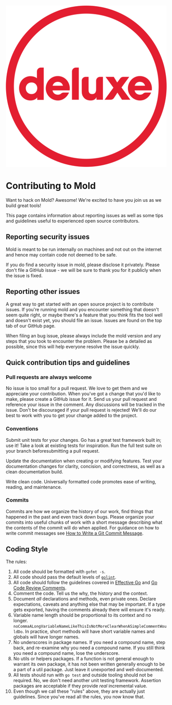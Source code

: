 ![](docs/images/deluxe-circle.svg)

# Contributing to Mold

Want to hack on Mold? Awesome! We're excited to have you join us as we build great tools!

This page contains information about reporting issues as well as some tips and
guidelines useful to experienced open source contributors. 

## Reporting security issues

Mold is meant to be run internally on machines and not out on the internet and hence may contain code not deemed to be safe.  

If you do find a security issue in mold, please disclose it privately. Please don't file a GitHub issue - we will be sure to thank you for it publicly when the issue is fixed.

## Reporting other issues

A great way to get started with an open source project is to contribute issues. If you're running mold and you encounter something that doesn't seem quite right, or maybe there's a feature that you think fits the tool well and doesn't exist yet, you should file an issue. Issues are found on the top tab of our GitHub page.

When filing an bug issue, please always include the mold version and any steps that you took to encounter the problem. Please be a detailed as possible, since this will help everyone resolve the issue quickly.

## Quick contribution tips and guidelines


### Pull requests are always welcome

No issue is too small for a pull request. We love to get them and we appreciate your contribution. When you've got a change that you'd like to make, please create a GitHub issue for it. Send us your pull request and reference your issue in the comment. Any discussions will be tracked in the issue. Don't be discouraged if your pull request is rejected! We'll do our best to work with you to get your change added to the project.

### Conventions

Submit unit tests for your changes. Go has a great test framework built in; use
it! Take a look at existing tests for inspiration. Run the full test suite on your branch beforesubmitting a pull request.

Update the documentation when creating or modifying features. Test your
documentation changes for clarity, concision, and correctness, as well as a
clean documentation build.

Write clean code. Universally formatted code promotes ease of writing, reading,
and maintenance. 

### Commits

Commits are how we organize the history of our work, find things that happened in the past and even track down bugs. Please organize your commits into useful chunks of work with a short message describing what the contents of the commit will do when applied. For guidance on how to write commit messages see [How to Write a Git Commit Message](http://chris.beams.io/posts/git-commit/).


## Coding Style

The rules:

1. All code should be formatted with `gofmt -s`.
2. All code should pass the default levels of
   [`golint`](https://github.com/golang/lint).
3. All code should follow the guidelines covered in [Effective
   Go](http://golang.org/doc/effective_go.html) and [Go Code Review
   Comments](https://github.com/golang/go/wiki/CodeReviewComments).
4. Comment the code. Tell us the why, the history and the context.
5. Document _all_ declarations and methods, even private ones. Declare
   expectations, caveats and anything else that may be important. If a type
   gets exported, having the comments already there will ensure it's ready.
6. Variable name length should be proportional to its context and no longer.
   `noCommaALongVariableNameLikeThisIsNotMoreClearWhenASimpleCommentWouldDo`.
   In practice, short methods will have short variable names and globals will
   have longer names.
7. No underscores in package names. If you need a compound name, step back,
   and re-examine why you need a compound name. If you still think you need a
   compound name, lose the underscore.
8. No utils or helpers packages. If a function is not general enough to
   warrant its own package, it has not been written generally enough to be a
   part of a util package. Just leave it unexported and well-documented.
9. All tests should run with `go test` and outside tooling should not be
   required. No, we don't need another unit testing framework. Assertion
   packages are acceptable if they provide _real_ incremental value.
10. Even though we call these "rules" above, they are actually just
    guidelines. Since you've read all the rules, you now know that.

